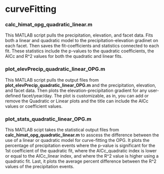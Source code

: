 # curveFitting
### calc_himat_opg_quadratic_linear.m
This MATLAB script pulls the precipitation, elevation, and facet data. Fits both a linear and quadratic model to the precipitation-elevation gradinet on each facet. Then saves the fit-coefficients and statistics connected to each fit. These statistics include the p-values to the quadratic coefficients, the AICc and R^2 values for both the quadratic and linear fits. 

### plot_elevPrecip_quadratic_linear_OPG.m
This MATLAB script pulls the output files from **plot_elevPrecip_quadratic_linear_OPG.m** and the precipitation, elevation, and facet data. Then plots the elevation-precipitation gradient for any user-defined facet/year/day. The plot is customizable, as in, you can add or remove the Quadratic or Linear plots and the title can include the AICc values or coefficient values.

### plot_stats_quadratic_linear_OPG.m
This MATLAB scipt takes the statistical output files from **calc_himat_opg_quadratic_linear.m** to asscess the difference between the use of a linear or quadratic model for curve-fitting the OPG. It plots the percentage of precipitation events where the p-value is significant for the 1st coefficient of the quadratic fit, where the AICc_quadratic index is lower or equal to the AICc_linear index, and where the R^2 value is higher using a quadratic fit. Last, it plots the average percent difference between the R^2 values of the precipitation events. 
